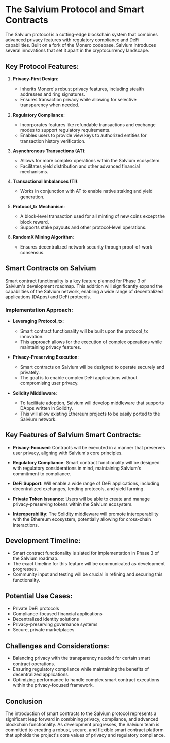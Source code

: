 # The Salvium Protocol and Smart Contracts

The Salvium protocol is a cutting-edge blockchain system that combines advanced privacy features with regulatory compliance and DeFi capabilities. Built on a fork of the Monero codebase, Salvium introduces several innovations that set it apart in the cryptocurrency landscape.

## Key Protocol Features:

1. **Privacy-First Design**:
   * Inherits Monero's robust privacy features, including stealth addresses and ring signatures.
   * Ensures transaction privacy while allowing for selective transparency when needed.

2. **Regulatory Compliance**:
   * Incorporates features like refundable transactions and exchange modes to support regulatory requirements.
   * Enables users to provide view keys to authorized entities for transaction history verification.

3. **Asynchronous Transactions (AT)**:
   * Allows for more complex operations within the Salvium ecosystem.
   * Facilitates yield distribution and other advanced financial mechanisms.

4. **Transactional Imbalances (TI)**:
   * Works in conjunction with AT to enable native staking and yield generation.

5. **Protocol_tx Mechanism**:
   * A block-level transaction used for all minting of new coins except the block reward.
   * Supports stake payouts and other protocol-level operations.

6. **RandomX Mining Algorithm**:
   * Ensures decentralized network security through proof-of-work consensus.

## Smart Contracts on Salvium

Smart contract functionality is a key feature planned for Phase 3 of Salvium's development roadmap. This addition will significantly expand the capabilities of the Salvium network, enabling a wide range of decentralized applications (DApps) and DeFi protocols.

### Implementation Approach:

* **Leveraging Protocol_tx**:
  * Smart contract functionality will be built upon the protocol_tx innovation.
  * This approach allows for the execution of complex operations while maintaining privacy features.

* **Privacy-Preserving Execution**:
  * Smart contracts on Salvium will be designed to operate securely and privately.
  * The goal is to enable complex DeFi applications without compromising user privacy.

* **Solidity Middleware**:
  * To facilitate adoption, Salvium will develop middleware that supports DApps written in Solidity.
  * This will allow existing Ethereum projects to be easily ported to the Salvium network.

## Key Features of Salvium Smart Contracts:

* **Privacy-Focused**: Contracts will be executed in a manner that preserves user privacy, aligning with Salvium's core principles.

* **Regulatory Compliance**: Smart contract functionality will be designed with regulatory considerations in mind, maintaining Salvium's commitment to compliance.

* **DeFi Support**: Will enable a wide range of DeFi applications, including decentralized exchanges, lending protocols, and yield farming.

* **Private Token Issuance**: Users will be able to create and manage privacy-preserving tokens within the Salvium ecosystem.

* **Interoperability**: The Solidity middleware will promote interoperability with the Ethereum ecosystem, potentially allowing for cross-chain interactions.

## Development Timeline:

* Smart contract functionality is slated for implementation in Phase 3 of the Salvium roadmap.
* The exact timeline for this feature will be communicated as development progresses.
* Community input and testing will be crucial in refining and securing this functionality.

## Potential Use Cases:

* Private DeFi protocols
* Compliance-focused financial applications
* Decentralized identity solutions
* Privacy-preserving governance systems
* Secure, private marketplaces

## Challenges and Considerations:

* Balancing privacy with the transparency needed for certain smart contract operations.
* Ensuring regulatory compliance while maintaining the benefits of decentralized applications.
* Optimizing performance to handle complex smart contract executions within the privacy-focused framework.

## Conclusion

The introduction of smart contracts to the Salvium protocol represents a significant leap forward in combining privacy, compliance, and advanced blockchain functionality. As development progresses, the Salvium team is committed to creating a robust, secure, and flexible smart contract platform that upholds the project's core values of privacy and regulatory compliance.
